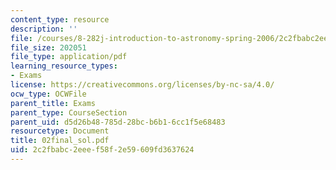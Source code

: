 ```yaml
---
content_type: resource
description: ''
file: /courses/8-282j-introduction-to-astronomy-spring-2006/2c2fbabc2eeef58f2e59609fd3637624_02final_sol.pdf
file_size: 202051
file_type: application/pdf
learning_resource_types:
- Exams
license: https://creativecommons.org/licenses/by-nc-sa/4.0/
ocw_type: OCWFile
parent_title: Exams
parent_type: CourseSection
parent_uid: d5d26b48-785d-28bc-b6b1-6cc1f5e68483
resourcetype: Document
title: 02final_sol.pdf
uid: 2c2fbabc-2eee-f58f-2e59-609fd3637624
---
```

